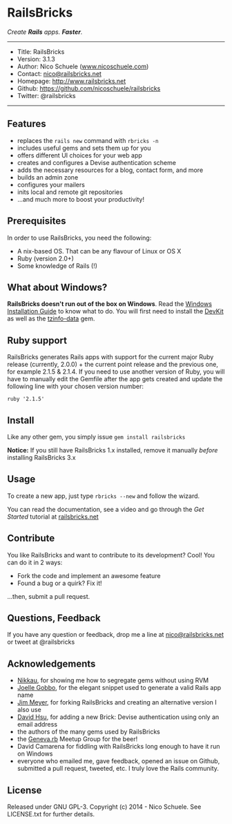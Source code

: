 # RailsBricks

_Create **Rails** apps. **Faster**._

---
- Title: RailsBricks
- Version: 3.1.3
- Author: Nico Schuele (www.nicoschuele.com)
- Contact: nico@railsbricks.net
- Homepage: http://www.railsbricks.net
- Github: https://github.com/nicoschuele/railsbricks
- Twitter: @railsbricks

---

## Features

* replaces the `rails new` command with `rbricks -n`
* includes useful gems and sets them up for you
* offers different UI choices for your web app
* creates and configures a Devise authentication scheme
* adds the necessary resources for a blog, contact form, and more
* builds an admin zone
* configures your mailers
* inits local and remote git repositories
* ...and much more to boost your productivity!

## Prerequisites

In order to use RailsBricks, you need the following:

* A nix-based OS. That can be any flavour of Linux or OS X 
* Ruby (version 2.0+)
* Some knowledge of Rails (!)

## What about Windows?

**RailsBricks doesn't run out of the box on Windows**. Read the [Windows Installation Guide](http://railsbricks.net/windows) to know what to do. You will first need to install the [DevKit](http://rubyinstaller.org/downloads/) as well as the [tzinfo-data](https://github.com/tzinfo/tzinfo-data) gem.

## Ruby support

RailsBricks generates Rails apps with support for the current major Ruby release (currently, 2.0.0) + the current point release and the previous one, for example 2.1.5 & 2.1.4. If you need to use another version of Ruby, you will have to manually edit the Gemfile after the app gets created and update the following line with your chosen version number:

`ruby '2.1.5'`

## Install

Like any other gem, you simply issue `gem install railsbricks`

**Notice:** If you still have RailsBricks 1.x installed, remove it manually *before* installing RailsBricks 3.x

## Usage

To create a new app, just type `rbricks --new` and follow the wizard.

You can read the documentation, see a video and go through the *Get Started* tutorial at [railsbricks.net](http://www.railsbricks.net)
    
## Contribute

You like RailsBricks and want to contribute to its development? Cool! You can do it in 2 ways:

* Fork the code and implement an awesome feature
* Found a bug or a quirk? Fix it!

...then, submit a pull request.

## Questions, Feedback

If you have any question or feedback, drop me a line at nico@railsbricks.net or tweet at @railsbricks

## Acknowledgements

* [Nikkau](https://github.com/Nikkau), for showing me how to segregate gems without using RVM
* [Joelle Gobbo](http://ch.linkedin.com/pub/joelle-gobbo/32/4b5/a9b), for the elegant snippet used to generate a valid Rails app name
* [Jim Meyer](https://github.com/purp), for forking RailsBricks and creating an alternative version I also use
* [David Hsu](https://github.com/dvdhsu), for adding a new Brick: Devise authentication using only an email address
* the authors of the many gems used by RailsBricks
* the [Geneva.rb](http://www.meetup.com/genevarb/) Meetup Group for the beer!
* David Camarena for fiddling with RailsBricks long enough to have it run on Windows
* everyone who emailed me, gave feedback, opened an issue on Github, submitted a pull request, tweeted, etc. I truly love the Rails community.

## License

Released under GNU GPL-3. Copyright (c) 2014 - Nico Schuele. See LICENSE.txt for further details.
